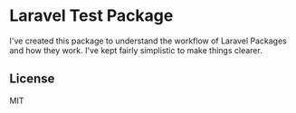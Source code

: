 Laravel Test Package
==================

I've created this package to understand the workflow of Laravel Packages and how they work. I've kept fairly simplistic to make things clearer.

## License
MIT